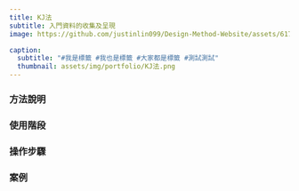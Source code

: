 ```yaml
---
title: KJ法
subtitle: 入門資料的收集及呈現
image: https://github.com/justinlin099/Design-Method-Website/assets/61717681/98ccc0a3-bfce-4134-9d81-40bc03174474

caption:
  subtitle: "#我是標籤 #我也是標籤 #大家都是標籤 #測試測試"
  thumbnail: assets/img/portfolio/KJ法.png
---
```

### 方法說明

### 使用階段

### 操作步驟


### 案例



